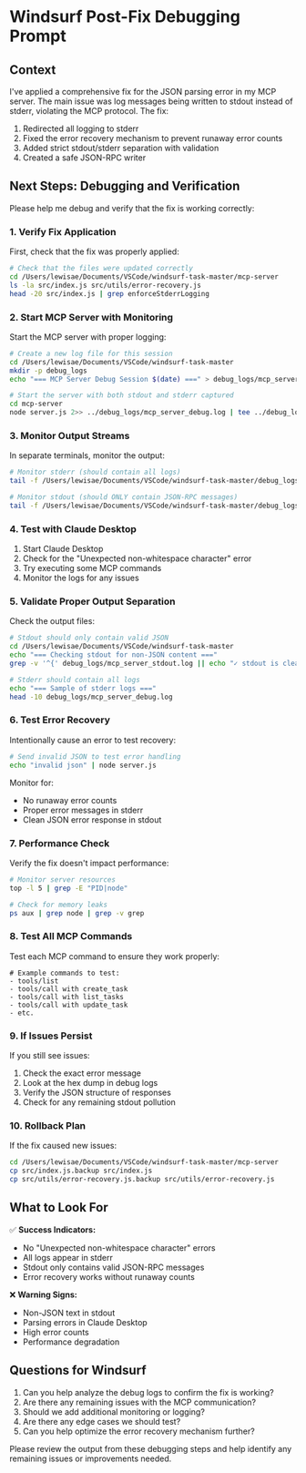 # Windsurf Post-Fix Debugging Prompt

## Context

I've applied a comprehensive fix for the JSON parsing error in my MCP server. The main issue was log messages being written to stdout instead of stderr, violating the MCP protocol. The fix:

1. Redirected all logging to stderr
2. Fixed the error recovery mechanism to prevent runaway error counts
3. Added strict stdout/stderr separation with validation
4. Created a safe JSON-RPC writer

## Next Steps: Debugging and Verification

Please help me debug and verify that the fix is working correctly:

### 1. Verify Fix Application

First, check that the fix was properly applied:

```bash
# Check that the files were updated correctly
cd /Users/lewisae/Documents/VSCode/windsurf-task-master/mcp-server
ls -la src/index.js src/utils/error-recovery.js
head -20 src/index.js | grep enforceStderrLogging
```

### 2. Start MCP Server with Monitoring

Start the MCP server with proper logging:

```bash
# Create a new log file for this session
cd /Users/lewisae/Documents/VSCode/windsurf-task-master
mkdir -p debug_logs
echo "=== MCP Server Debug Session $(date) ===" > debug_logs/mcp_server_debug.log

# Start the server with both stdout and stderr captured
cd mcp-server
node server.js 2>> ../debug_logs/mcp_server_debug.log | tee ../debug_logs/mcp_server_stdout.log
```

### 3. Monitor Output Streams

In separate terminals, monitor the output:

```bash
# Monitor stderr (should contain all logs)
tail -f /Users/lewisae/Documents/VSCode/windsurf-task-master/debug_logs/mcp_server_debug.log

# Monitor stdout (should ONLY contain JSON-RPC messages)
tail -f /Users/lewisae/Documents/VSCode/windsurf-task-master/debug_logs/mcp_server_stdout.log
```

### 4. Test with Claude Desktop

1. Start Claude Desktop
2. Check for the "Unexpected non-whitespace character" error
3. Try executing some MCP commands
4. Monitor the logs for any issues

### 5. Validate Proper Output Separation

Check the output files:

```bash
# Stdout should only contain valid JSON
cd /Users/lewisae/Documents/VSCode/windsurf-task-master
echo "=== Checking stdout for non-JSON content ==="
grep -v '^{' debug_logs/mcp_server_stdout.log || echo "✓ stdout is clean (only JSON)"

# Stderr should contain all logs
echo "=== Sample of stderr logs ==="
head -10 debug_logs/mcp_server_debug.log
```

### 6. Test Error Recovery

Intentionally cause an error to test recovery:

```bash
# Send invalid JSON to test error handling
echo "invalid json" | node server.js
```

Monitor for:
- No runaway error counts
- Proper error messages in stderr
- Clean JSON error response in stdout

### 7. Performance Check

Verify the fix doesn't impact performance:

```bash
# Monitor server resources
top -l 5 | grep -E "PID|node"

# Check for memory leaks
ps aux | grep node | grep -v grep
```

### 8. Test All MCP Commands

Test each MCP command to ensure they work properly:

```
# Example commands to test:
- tools/list
- tools/call with create_task
- tools/call with list_tasks
- tools/call with update_task
- etc.
```

### 9. If Issues Persist

If you still see issues:

1. Check the exact error message
2. Look at the hex dump in debug logs
3. Verify the JSON structure of responses
4. Check for any remaining stdout pollution

### 10. Rollback Plan

If the fix caused new issues:

```bash
cd /Users/lewisae/Documents/VSCode/windsurf-task-master/mcp-server
cp src/index.js.backup src/index.js
cp src/utils/error-recovery.js.backup src/utils/error-recovery.js
```

## What to Look For

✅ **Success Indicators:**
- No "Unexpected non-whitespace character" errors
- All logs appear in stderr
- Stdout only contains valid JSON-RPC messages
- Error recovery works without runaway counts

❌ **Warning Signs:**
- Non-JSON text in stdout
- Parsing errors in Claude Desktop
- High error counts
- Performance degradation

## Questions for Windsurf

1. Can you help analyze the debug logs to confirm the fix is working?
2. Are there any remaining issues with the MCP communication?
3. Should we add additional monitoring or logging?
4. Are there any edge cases we should test?
5. Can you help optimize the error recovery mechanism further?

Please review the output from these debugging steps and help identify any remaining issues or improvements needed.

